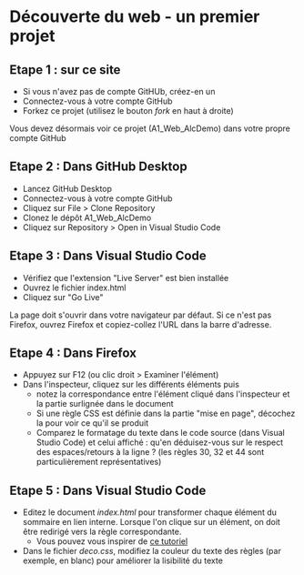 # Découverte du web - un premier projet

## Etape 1 : sur ce site

* Si vous n'avez pas de compte GitHUb, créez-en un
* Connectez-vous à votre compte GitHub
* Forkez ce projet (utilisez le bouton *fork* en haut à droite)

Vous devez désormais voir ce projet (A1_Web_AlcDemo) dans votre propre compte GitHub

## Etape 2 : Dans GitHub Desktop

* Lancez GitHub Desktop
* Connectez-vous à votre compte GitHub
* Cliquez sur File > Clone Repository
* Clonez le dépôt A1_Web_AlcDemo
* Cliquez sur Repository > Open in Visual Studio Code

## Etape 3 : Dans Visual Studio Code

* Vérifiez que l'extension "Live Server" est bien installée
* Ouvrez le fichier index.html
* Cliquez sur "Go Live"

La page doit s'ouvrir dans votre navigateur par défaut. Si ce n'est pas Firefox, ouvrez Firefox et copiez-collez l'URL dans la barre d'adresse.

## Etape 4 : Dans Firefox

* Appuyez sur F12 (ou clic droit > Examiner l'élément)
* Dans l'inspecteur, cliquez sur les différents éléments puis
  * notez la correspondance entre l'élément cliqué dans l'inspecteur et la partie surlignée dans le document
  * Si une règle CSS est définie dans la partie "mise en page", décochez la pour voir ce qu'il se produit
  * Comparez le formatage du texte dans le code source (dans Visual Studio Code) et celui affiché : qu'en déduisez-vous sur le respect des espaces/retours à la ligne ? (les règles 30, 32 et 44 sont particulièrement représentatives)

## Etape 5 : Dans Visual Studio Code

* Editez le document *index.html* pour transformer chaque élément du sommaire en lien interne. Lorsque l'on clique sur un élément, on doit être redirigé vers la règle correspondante. 
  * Vous pouvez vous inspirer de [ce tutoriel]("https://www.alsacreations.com/astuce/lire/5-comment-faire-un-lien-vers-un-endroit-prcis-de-la-page-ancrenbsp.html">)
* Dans le fichier *deco.css*, modifiez la couleur du texte des règles (par exemple, en blanc) pour améliorer la lisibilité du texte 
